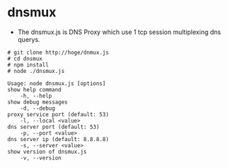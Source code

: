 dnsmux
======

 * The dnsmux.js is DNS Proxy which use 1 tcp session multiplexing dns querys.

```
# git clone http://hoge/dnmux.js
# cd dnsmux
# npm install
# node ./dnsmux.js 
```

```
Usage: node dnsmux.js [options]
show help command
    -h, --help
show debug messages
    -d, --debug
proxy service port (default: 53)
    -l, --local <value>
dns server port (default: 53)
    -p, --port <value>
dns server ip (default: 8.8.8.8)
    -s, --server <value>
show version of dnsmux.js
    -v, --version
```

